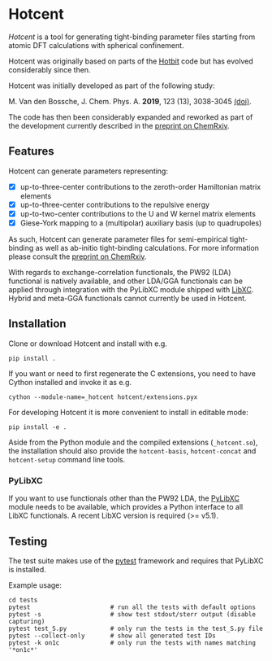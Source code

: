 # Hotcent

*Hotcent* is a tool for generating tight-binding parameter files
starting from atomic DFT calculations with spherical confinement.

Hotcent was originally based on parts of the [Hotbit](
https://github.com/pekkosk/hotbit/) code but has evolved considerably
since then.

Hotcent was initially developed as part of the following study:

M. Van den Bossche, J. Chem. Phys. A. **2019**, 123 (13), 3038-3045
[(doi)](https://dx.doi.org/10.1021/acs.jpca.9b00927).

The code has then been considerably expanded and reworked as part of
the development currently described in the [preprint on ChemRxiv](
https://doi.org/10.26434/chemrxiv-2023-v7ljv).


## Features

Hotcent can generate parameters representing:

- [x] up-to-three-center contributions to the zeroth-order Hamiltonian
      matrix elements
- [x] up-to-three-center contributions to the repulsive energy
- [x] up-to-two-center contributions to the U and W kernel matrix elements
- [x] Giese-York mapping to a (multipolar) auxiliary basis (up to quadrupoles)

As such, Hotcent can generate parameter files for semi-empirical
tight-binding as well as ab-initio tight-binding calculations.
For more information please consult the [preprint on ChemRxiv](
https://doi.org/10.26434/chemrxiv-2023-v7ljv).

With regards to exchange-correlation functionals, the PW92
(LDA) functional is natively available, and other LDA/GGA
functionals can be applied through integration with the PyLibXC
module shipped with [LibXC](https://www.tddft.org/programs/libxc).
Hybrid and meta-GGA functionals cannot currently be used in
Hotcent.


## Installation

Clone or download Hotcent and install with e.g.
```shell
pip install .
```

If you want or need to first regenerate the C extensions,
you need to have Cython installed and invoke it as e.g.
```shell
cython --module-name=_hotcent hotcent/extensions.pyx
```

For developing Hotcent it is more convenient to install in editable mode:
```shell
pip install -e .
```

Aside from the Python module and the compiled extensions (`_hotcent.so`),
the installation should also provide the `hotcent-basis`, `hotcent-concat`
and `hotcent-setup` command line tools.


### PyLibXC

If you want to use functionals other than the PW92 LDA, the [PyLibXC](
https://www.tddft.org/programs/libxc/installation/#python-library) module
needs to be available, which provides a Python interface to all
LibXC functionals. A recent LibXC version is required (>= v5.1).


## Testing

The test suite makes use of the [pytest](https://docs.pytest.org) framework
and requires that PyLibXC is installed.

Example usage:
```shell
cd tests
pytest                      # run all the tests with default options
pytest -s                   # show test stdout/sterr output (disable capturing)
pytest test_S.py            # only run the tests in the test_S.py file
pytest --collect-only       # show all generated test IDs
pytest -k on1c              # only run the tests with names matching '*on1c*'
```
